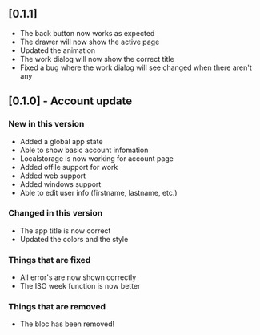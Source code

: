 ## [0.1.1]

* The back button now works as expected
* The drawer will now show the active page
* Updated the animation
* The work dialog will now show the correct title
* Fixed a bug where the work dialog will see changed when there aren't any

## [0.1.0] - Account update

### New in this version

* Added a global app state
* Able to show basic account infomation
* Localstorage is now working for account page
* Added offile support for work
* Added web support
* Added windows support
* Able to edit user info (firstname, lastname, etc.)
### Changed in this version

* The app title is now correct
* Updated the colors and the style

### Things that are fixed

* All error's are now shown correctly
* The ISO week function is now better

### Things that are removed

* The bloc has been removed!
